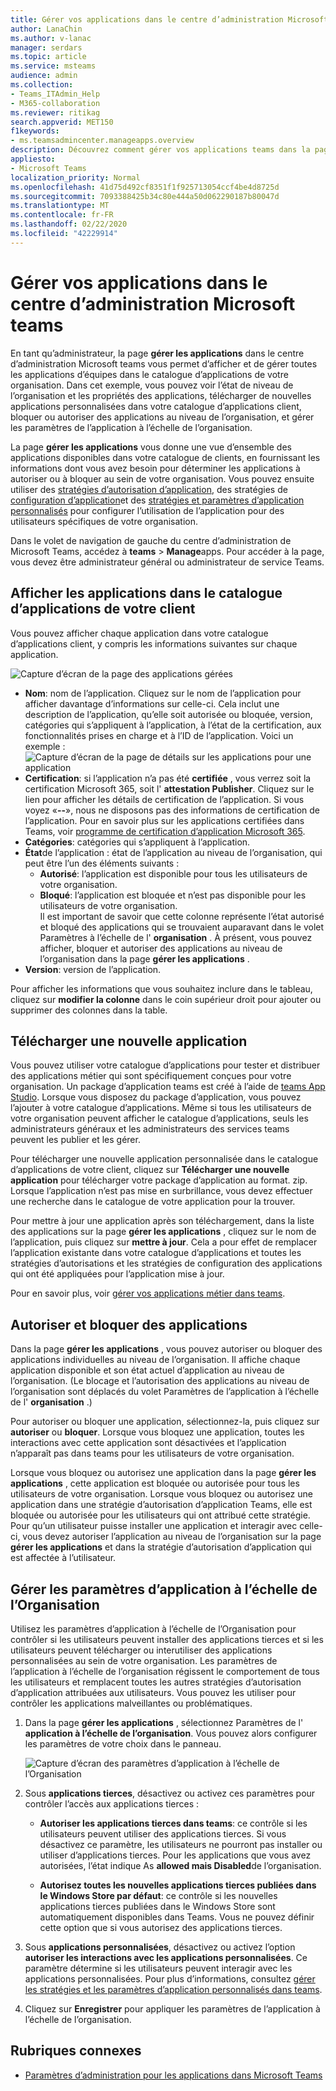 ```yaml
---
title: Gérer vos applications dans le centre d’administration Microsoft teams
author: LanaChin
ms.author: v-lanac
manager: serdars
ms.topic: article
ms.service: msteams
audience: admin
ms.collection:
- Teams_ITAdmin_Help
- M365-collaboration
ms.reviewer: ritikag
search.appverid: MET150
f1keywords:
- ms.teamsadmincenter.manageapps.overview
description: Découvrez comment gérer vos applications teams dans la page gérer les applications du centre d’administration Microsoft teams
appliesto:
- Microsoft Teams
localization_priority: Normal
ms.openlocfilehash: 41d75d492cf8351f1f925713054ccf4be4d8725d
ms.sourcegitcommit: 7093388425b34c80e444a50d062290187b80047d
ms.translationtype: MT
ms.contentlocale: fr-FR
ms.lasthandoff: 02/22/2020
ms.locfileid: "42229914"
---
```

<a name="manage-your-apps-in-the-microsoft-teams-admin-center"></a>Gérer vos applications dans le centre d’administration Microsoft teams
======================================================

En tant qu’administrateur, la page **gérer les applications** dans le centre d’administration Microsoft teams vous permet d’afficher et de gérer toutes les applications d’équipes dans le catalogue d’applications de votre organisation. Dans cet exemple, vous pouvez voir l’état de niveau de l’organisation et les propriétés des applications, télécharger de nouvelles applications personnalisées dans votre catalogue d’applications client, bloquer ou autoriser des applications au niveau de l’organisation, et gérer les paramètres de l’application à l’échelle de l’organisation.

La page **gérer les applications** vous donne une vue d’ensemble des applications disponibles dans votre catalogue de clients, en fournissant les informations dont vous avez besoin pour déterminer les applications à autoriser ou à bloquer au sein de votre organisation. Vous pouvez ensuite utiliser des [stratégies d’autorisation d’application](teams-app-permission-policies.md), des stratégies de [configuration d’application](teams-app-setup-policies.md)et des [stratégies et paramètres d’application personnalisés](teams-custom-app-policies-and-settings.md) pour configurer l’utilisation de l’application pour des utilisateurs spécifiques de votre organisation.

Dans le volet de navigation de gauche du centre d’administration de Microsoft Teams, accédez à **teams** > **Manage**apps. Pour accéder à la page, vous devez être administrateur général ou administrateur de service Teams.

## <a name="view-apps-in-your-tenant-app-catalog"></a>Afficher les applications dans le catalogue d’applications de votre client

Vous pouvez afficher chaque application dans votre catalogue d’applications client, y compris les informations suivantes sur chaque application.

![Capture d’écran de la page des applications gérées](media/manage-apps.png)

- **Nom**: nom de l’application. Cliquez sur le nom de l’application pour afficher davantage d’informations sur celle-ci. Cela inclut une description de l’application, qu’elle soit autorisée ou bloquée, version, catégories qui s’appliquent à l’application, à l’état de la certification, aux fonctionnalités prises en charge et à l’ID de l’application. Voici un exemple :<br> 
![Capture d’écran de la page de détails sur les applications pour une application](media/manage-apps-app-details.png)
- **Certification**: si l’application n’a pas été **certifiée** , vous verrez soit la certification Microsoft 365, soit l' **attestation Publisher**. Cliquez sur le lien pour afficher les détails de certification de l’application. Si vous voyez «**--**», nous ne disposons pas des informations de certification de l’application. Pour en savoir plus sur les applications certifiées dans Teams, voir [programme de certification d’application Microsoft 365](https://docs.microsoft.com/teams-app-certification/all-apps).  
- **Catégories**: catégories qui s’appliquent à l’application.
- **État**de l’application : état de l’application au niveau de l’organisation, qui peut être l’un des éléments suivants :
    - **Autorisé**: l’application est disponible pour tous les utilisateurs de votre organisation.
    - **Bloqué**: l’application est bloquée et n’est pas disponible pour les utilisateurs de votre organisation.<br>
Il est important de savoir que cette colonne représente l’état autorisé et bloqué des applications qui se trouvaient auparavant dans le volet Paramètres à l’échelle de l' **organisation** . À présent, vous pouvez afficher, bloquer et autoriser des applications au niveau de l’organisation dans la page **gérer les applications** . 
- **Version**: version de l’application.

Pour afficher les informations que vous souhaitez inclure dans le tableau, cliquez sur **modifier la colonne** dans le coin supérieur droit pour ajouter ou supprimer des colonnes dans la table.

## <a name="upload-a-new-app"></a>Télécharger une nouvelle application

Vous pouvez utiliser votre catalogue d’applications pour tester et distribuer des applications métier qui sont spécifiquement conçues pour votre organisation. Un package d’application teams est créé à l’aide de [teams App Studio](https://docs.microsoft.com/microsoftteams/platform/get-started/get-started-app-studio). Lorsque vous disposez du package d’application, vous pouvez l’ajouter à votre catalogue d’applications. Même si tous les utilisateurs de votre organisation peuvent afficher le catalogue d’applications, seuls les administrateurs généraux et les administrateurs des services teams peuvent les publier et les gérer.

Pour télécharger une nouvelle application personnalisée dans le catalogue d’applications de votre client, cliquez sur **Télécharger une nouvelle application** pour télécharger votre package d’application au format. zip. Lorsque l’application n’est pas mise en surbrillance, vous devez effectuer une recherche dans le catalogue de votre application pour la trouver.

Pour mettre à jour une application après son téléchargement, dans la liste des applications sur la page **gérer les applications** , cliquez sur le nom de l’application, puis cliquez sur **mettre à jour**. Cela a pour effet de remplacer l’application existante dans votre catalogue d’applications et toutes les stratégies d’autorisations et les stratégies de configuration des applications qui ont été appliquées pour l’application mise à jour.

Pour en savoir plus, voir [gérer vos applications métier dans teams](manage-your-lob-apps.md).

## <a name="allow-and-block-apps"></a>Autoriser et bloquer des applications

Dans la page **gérer les applications** , vous pouvez autoriser ou bloquer des applications individuelles au niveau de l’organisation. Il affiche chaque application disponible et son état actuel d’application au niveau de l’organisation. (Le blocage et l’autorisation des applications au niveau de l’organisation sont déplacés du volet Paramètres de l’application à l’échelle de l' **organisation** .)

Pour autoriser ou bloquer une application, sélectionnez-la, puis cliquez sur **autoriser** ou **bloquer**. Lorsque vous bloquez une application, toutes les interactions avec cette application sont désactivées et l’application n’apparaît pas dans teams pour les utilisateurs de votre organisation.

Lorsque vous bloquez ou autorisez une application dans la page **gérer les applications** , cette application est bloquée ou autorisée pour tous les utilisateurs de votre organisation.  Lorsque vous bloquez ou autorisez une application dans une stratégie d’autorisation d’application Teams, elle est bloquée ou autorisée pour les utilisateurs qui ont attribué cette stratégie. Pour qu’un utilisateur puisse installer une application et interagir avec celle-ci, vous devez autoriser l’application au niveau de l’organisation sur la page **gérer les applications** et dans la stratégie d’autorisation d’application qui est affectée à l’utilisateur.

## <a name="manage-org-wide-app-settings"></a>Gérer les paramètres d’application à l’échelle de l’Organisation

Utilisez les paramètres d’application à l’échelle de l’Organisation pour contrôler si les utilisateurs peuvent installer des applications tierces et si les utilisateurs peuvent télécharger ou interutiliser des applications personnalisées au sein de votre organisation. Les paramètres de l’application à l’échelle de l’organisation régissent le comportement de tous les utilisateurs et remplacent toutes les autres stratégies d’autorisation d’application attribuées aux utilisateurs. Vous pouvez les utiliser pour contrôler les applications malveillantes ou problématiques.

1. Dans la page **gérer les applications** , sélectionnez Paramètres de l' **application à l’échelle de l’organisation**. Vous pouvez alors configurer les paramètres de votre choix dans le panneau.

    ![Capture d’écran des paramètres d’application à l’échelle de l’Organisation](media/manage-apps-org-wide-app-settings.png)
    
2. Sous **applications tierces**, désactivez ou activez ces paramètres pour contrôler l’accès aux applications tierces :

    - **Autoriser les applications tierces dans teams**: ce contrôle si les utilisateurs peuvent utiliser des applications tierces. Si vous désactivez ce paramètre, les utilisateurs ne pourront pas installer ou utiliser d’applications tierces. Pour les applications que vous avez autorisées, l’état indique As **allowed mais Disabled**de l’organisation.
    
    - **Autorisez toutes les nouvelles applications tierces publiées dans le Windows Store par défaut**: ce contrôle si les nouvelles applications tierces publiées dans le Windows Store sont automatiquement disponibles dans Teams. Vous ne pouvez définir cette option que si vous autorisez des applications tierces.

3. Sous **applications personnalisées**, désactivez ou activez l’option **autoriser les interactions avec les applications personnalisées**. Ce paramètre détermine si les utilisateurs peuvent interagir avec les applications personnalisées. Pour plus d’informations, consultez [gérer les stratégies et les paramètres d’application personnalisés dans teams](teams-custom-app-policies-and-settings.md).
4. Cliquez sur **Enregistrer** pour appliquer les paramètres de l’application à l’échelle de l’organisation.

## <a name="related-topics"></a>Rubriques connexes

- [Paramètres d’administration pour les applications dans Microsoft Teams](admin-settings.md)
